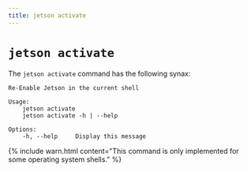 ```yaml
---
title: jetson activate
---
```


# `jetson activate`

The `jetson activate` command has the following synax:

```
Re-Enable Jetson in the current shell

Usage:
    jetson activate
    jetson activate -h | --help

Options:
    -h, --help     Display this message
```

{% include warn.html content="This command is only implemented for some operating system shells." %}
